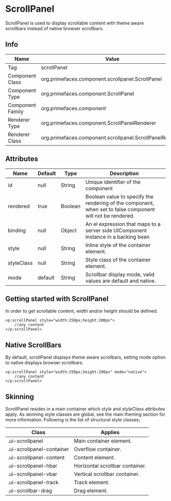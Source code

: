 # ScrollPanel

ScrollPanel is used to display scrollable content with theme aware scrollbars instead of native
browser scrollbars.

## Info

| Name | Value |
| - | - |
| Tag | scrollPanel
| Component Class | org.primefaces.component.scrollpanel.ScrollPanel
| Component Type | org.primefaces.component.ScrollPanel
| Component Family | org.primefaces.component |
| Renderer Type | org.primefaces.component.ScrollPanelRenderer
| Renderer Class | org.primefaces.component.scrollpanel.ScrollPanelRenderer

## Attributes

| Name | Default | Type | Description | 
| --- | --- | --- | --- |
id | null | String | Unique identifier of the component
rendered | true | Boolean | Boolean value to specify the rendering of the component, when set to false component will not be rendered.
binding | null | Object | An el expression that maps to a server side UIComponent instance in a backing bean
style | null | String | Inline style of the container element.
styleClass | null | String | Style class of the container element.
mode | default | String | Scrollbar display mode, valid values are default and native.

## Getting started with ScrollPanel
In order to get scrollable content, width and/or height should be defined.

```xhtml
<p:scrollPanel style="width:250px;height:200px">
    //any content
</p:scrollPanel>
```
## Native ScrollBars
By default, scrollPanel displays theme aware scrollbars, setting mode option to native displays
browser scrollbars.

```xhtml
<p:scrollPanel style="width:250px;height:200px" mode="native">
    //any content
</p:scrollPanel>
```
## Skinning
ScrollPanel resides in a main container which _style_ and _styleClass_ attributes apply. As skinning style
classes are global, see the main theming section for more information. Following is the list of
structural style classes;

| Class | Applies | 
| --- | --- | 
.ui-scrollpanel | Main container element.
.ui-scrollpanel-container | Overflow container.
.ui-scrollpanel-content | Content element.
.ui-scrollpanel-hbar | Horizontal scrollbar container.
.ui-scrollpanel-vbar | Vertical scrollbar container.
.ui-scrollpanel-track | Track element.
.ui-scrollbar-drag | Drag element.
